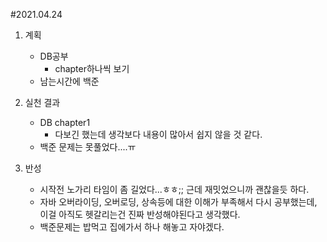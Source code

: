 #2021.04.24

1. 계획
    - DB공부
        - chapter하나씩 보기
    - 남는시간에 백준

2. 실천 결과
    - DB chapter1
        - 다보긴 했는데 생각보다 내용이 많아서 쉽지 않을 것 같다.
    - 백준 문제는 못풀었다....ㅠ

3. 반성
    - 시작전 노가리 타임이 좀 길었다...ㅎㅎ;; 근데 재밋었으니까 괜찮을듯 하다.
    - 자바 오버라이딩, 오버로딩, 상속등에 대한 이해가 부족해서 다시 공부했는데, 이걸 아직도 헷갈리는건 진짜 반성해야된다고 생각했다.
    - 백준문제는 밥먹고 집에가서 하나 해놓고 자야겠다.